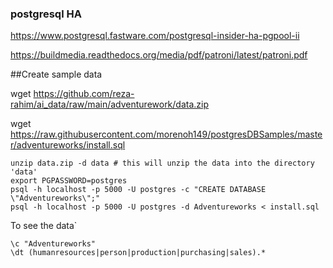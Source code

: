 
### postgresql HA
https://www.postgresql.fastware.com/postgresql-insider-ha-pgpool-ii

https://buildmedia.readthedocs.org/media/pdf/patroni/latest/patroni.pdf


##Create sample data 

wget https://github.com/reza-rahim/ai_data/raw/main/adventurework/data.zip

wget https://raw.githubusercontent.com/morenoh149/postgresDBSamples/master/adventureworks/install.sql


```
unzip data.zip -d data # this will unzip the data into the directory 'data'
export PGPASSWORD=postgres
psql -h localhost -p 5000 -U postgres -c "CREATE DATABASE \"Adventureworks\";"
psql -h localhost -p 5000 -U postgres -d Adventureworks < install.sql
```
To see the data`


```	
\c "Adventureworks"
\dt (humanresources|person|production|purchasing|sales).*
```

